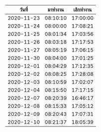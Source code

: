 | วันที่        | มาทำงาน   | เลิกทำงาน  |
| ---------- | -------- | -------- |
| 2020-11-23 | 08:10:10 | 17:00:00 |
| 2020-11-24 | 08:00:00 | 17:08:21 |
| 2020-11-25 | 08:01:34 | 17:03:56 |
| 2020-11-26 | 08:03:18 | 17:17:53 |
| 2020-11-27 | 08:05:19 | 17:06:15 |
| 2020-11-30 | 08:04:00 | 17:01:25 |
| 2020-12-01 | 08:04:29 | 17:12:35 |
| 2020-12-02 | 08:08:25 | 17:28:08 |
| 2020-12-03 | 08:10:59 | 17:02:07 |
| 2020-12-04 | 08:15:50 | 17:17:15 |
| 2020-12-07 | 08:20:39 | 16:46:17 |
| 2020-12-08 | 08:15:33 | 17:05:12 |
| 2020-12-09 | 08:20:43 | 17:07:31 |
| 2020-12-10 | 08:21:37 | 18:05:39 |

